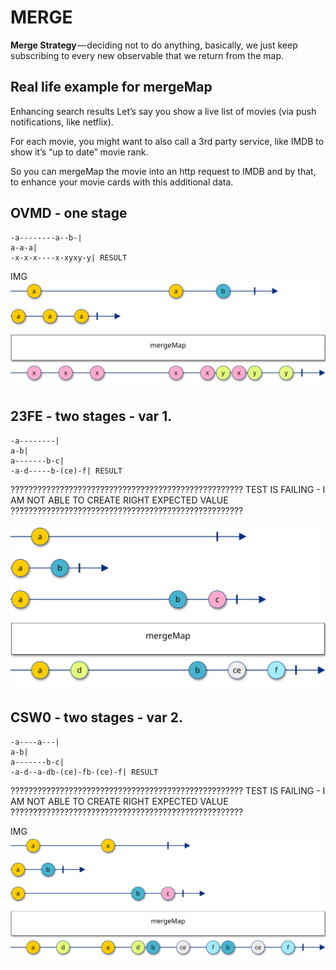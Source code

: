 # MERGE

**Merge Strategy** — deciding not to do anything, basically, we just keep subscribing to every new observable that we return from the map.

## Real life example for mergeMap

Enhancing search results
Let’s say you show a live list of movies (via push notifications, like netflix).

For each movie, you might want to also call a 3rd party service, like IMDB to show it’s “up to date” movie rank.

So you can mergeMap the movie into an http request to IMDB and by that, to enhance your movie cards with this additional data.

## OVMD - one stage

```
-a--------a--b-|
a-a-a|
-x-x-x----x-xyxy-y| RESULT
```

IMG
![OVMD](./marblegen/OVMD/OVMD.svg)

## 23FE - two stages - var 1.

```
-a--------|
a-b|
a-------b-c|
-a-d-----b-(ce)-f| RESULT
```

????????????????????????????????????????????????????
TEST IS FAILING - I AM NOT ABLE TO CREATE RIGHT EXPECTED VALUE
????????????????????????????????????????????????????

![23FE](./marblegen/23FE/23FE.svg)

## CSW0 - two stages - var 2.

```
-a----a---|
a-b|
a-------b-c|
-a-d--a-db-(ce)-fb-(ce)-f| RESULT
```

????????????????????????????????????????????????????
TEST IS FAILING - I AM NOT ABLE TO CREATE RIGHT EXPECTED VALUE
????????????????????????????????????????????????????

IMG
![CSW0](./marblegen/CSW0/CSW0.svg)
